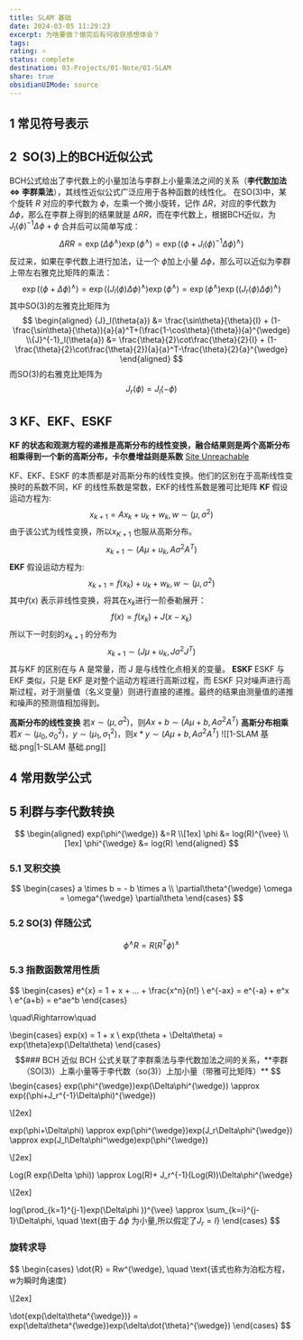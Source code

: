 ```yaml
---
title: SLAM 基础
date: 2024-03-05 11:29:23
excerpt: 为啥要做？做完后有何收获感想体会？
tags: 
rating: ⭐
status: complete
destination: 03-Projects/01-Note/01-SLAM
share: true
obsidianUIMode: source
---
```

## 1 常见符号表示 


## 2  SO(3)上的BCH近似公式
BCH公式给出了李代数上的小量加法与李群上小量乘法之间的关系（**李代数加法 ⇔ 李群乘法**），其线性近似公式广泛应用于各种函数的线性化。
在SO(3)中，某个旋转 $R$ 对应的李代数为 $\phi$，左乘一个微小旋转，记作 $\Delta{R}$，对应的李代数为 $\Delta\phi$，那么在李群上得到的结果就是 $\Delta RR$，而在李代数上，根据BCH近似，为 $J_l({\phi})^{-1}\Delta{\phi} +{\phi}$ 合并后可以简单写成：
$$\Delta{R}{R} = \exp(\Delta{\phi}^{\wedge})\exp({\phi}^{\wedge}) = \exp \left(({\phi} + {J}_l({\phi})^{-1}\Delta{\phi})^{\wedge} \right)$$
反过来，如果在李代数上进行加法，让一个 ${\phi}$加上小量 $\Delta{\phi}$，那么可以近似为李群上带左右雅克比矩阵的乘法：
$$\exp(({\phi} + \Delta{\phi})^{\wedge}) = \exp(({J}_l({\phi})\Delta{\phi})^\wedge) \exp({\phi}^\wedge)= \exp({\phi}^\wedge) \exp(({J}_r({\phi})\Delta{\phi})^\wedge)
$$
其中SO(3)的左雅克比矩阵为
$$
\begin{aligned}
{J}_l(\theta{a}) &= \frac{\sin\theta}{\theta}{I} + (1-\frac{\sin\theta}{\theta}){a}{a}^T+(\frac{1-\cos\theta}{\theta}){a}^{\wedge} \\{J}^{-1}_l(\theta{a}) &= \frac{\theta}{2}\cot\frac{\theta}{2}{I} + (1-\frac{\theta}{2}\cot\frac{\theta}{2}){a}{a}^T-\frac{\theta}{2}{a}^{\wedge}
\end{aligned}
$$
而SO(3)的右雅克比矩阵为
$$
{J}_r({\phi}) = {J}_l(-{\phi})
$$

## 3 KF、EKF、ESKF
**KF 的状态和观测方程的递推是高斯分布的线性变换，融合结果则是两个高斯分布相乘得到一个新的高斯分布，卡尔曼增益则是系数**
[Site Unreachable](https://zhuanlan.zhihu.com/p/39912633)

KF、EKF、ESKF 的本质都是对高斯分布的线性变换。他们的区别在于高斯线性变换时的系数不同，KF 的线性系数是常数，EKF的线性系数是雅可比矩阵
**KF**
假设运动方程为:
$$
x_{k+1} = Ax_k + u_k + w_k, w \sim (\mu,\sigma^2)
$$
由于该公式为线性变换，所以$x_{K+1}$ 也服从高斯分布。
$$
x_{k+1} \sim (A\mu + u_k ,A \sigma^2 A^T)
$$
**EKF**
假设运动方程为:
$$
x_{k+1} = f(x_k) + u_k + w_k, w \sim (\mu,\sigma^2)
$$
其中$f(x)$ 表示非线性变换，将其在$x_k$进行一阶泰勒展开：
$$
f(x) = f(x_k) + J(x-x_k)
$$
所以下一时刻的$x_{k+1}$ 的分布为
$$
x_{k+1} \sim (J \mu + u_k, J \sigma^2 J^T)
$$
其与KF 的区别在与 A 是常量，而 J 是与线性化点相关的变量。
**ESKF**
ESKF 与 EKF 类似，只是 EKF 是对整个运动方程进行高斯过程，而 ESKF 只对噪声进行高斯过程，对于测量值（名义变量）则进行直接的递推。最终的结果由测量值的递推和噪声的预测值相加得到。

**高斯分布的线性变换**
若$x\sim(\mu,\sigma^2)$，则$Ax+b \sim (A\mu+b,A\sigma^2A^T)$
**高斯分布相乘**
若$x\sim(\mu_0,\sigma_0^2)$，$y\sim(\mu_1,\sigma_1^2)$，则$x*y \sim (A\mu+b,A\sigma^2A^T)$
![[1-SLAM 基础.png|1-SLAM 基础.png]]

## 4 常用数学公式 
## 5 利群与李代数转换
$$
\begin{aligned}
exp(\phi^{\wedge}) &=R \\[1ex]
\phi &= log(R)^{\vee} \\[1ex]
\phi^{\wedge} &= log(R)
\end{aligned}
$$
### 5.1 叉积交换
$$
\begin{cases}
	a \times b = - b \times a \\
	\partial\theta^{\wedge} \omega = \omega^{\wedge} \partial\theta
\end{cases}
$$
### 5.2 SO(3) 伴随公式 
$$
\phi^{\wedge}R = R(R^T\phi)^{\wedge}
$$
### 5.3 指数函数常用性质
$$
\begin{cases}
e^{x} = 1 + x + ... + \frac{x^n}{n!} \\
e^{-ax} = e^{-a} + e^x \\
e^{a+b} = e^ae^b
\end{cases}

\quad\Rightarrow\quad

\begin{cases}
exp(x) = 1 + x \\
exp(\theta + \Delta\theta) = exp(\theta)exp(\Delta\theta)
\end{cases}
$$### BCH 近似
BCH 公式关联了李群乘法与李代数加法之间的关系，**李群（SO(3)）上乘小量等于李代数（so(3)）上加小量（带雅可比矩阵）**
$$
\begin{cases}
exp(\phi^{\wedge})exp(\Delta\phi^{\wedge}) \approx exp((\phi+J_r^{-1}\Delta\phi)^{\wedge})

\\[2ex]

exp(\phi+\Delta\phi) \approx exp(\phi^{\wedge})exp(J_r\Delta\phi^{\wedge}) \approx exp(J_l\Delta\phi^\wedge)exp(\phi^{\wedge})

\\[2ex]

Log(R exp(\Delta \phi)) \approx Log(R)+ J_r^{-1}(Log(R))\Delta\phi^{\wedge}


\\[2ex]

log(\prod_{k=1}^{j-1}exp(\Delta\phi ))^{\vee} \approx \sum_{k=i}^{j-1}\Delta\phi, \quad \text{由于 $\Delta\phi$ 为小量,所以假定了$J_r=I$}
\end{cases}
$$

### 旋转求导
$$
\begin{cases}
\dot{R} = Rw^{\wedge}, \quad \text{该式也称为泊松方程，w为瞬时角速度}

\\[2ex]

\dot{exp(\delta\theta^{\wedge})} = exp(\delta\theta^{\wedge})exp(\delta\dot{\theta}^{\wedge})
\end{cases}
$$